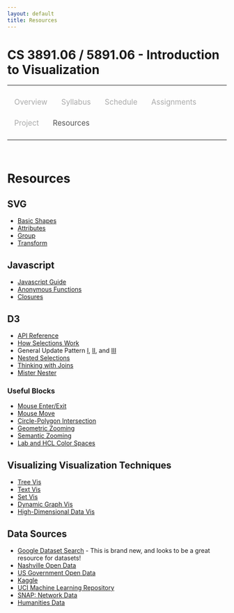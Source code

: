 ```yaml
---
layout: default
title: Resources
---
```


<style>
.topnav {
  overflow: hidden;
  background-color: #fdfdfd;
}

.topnav a {
  float: left;
  color: #aaaaaa;
  text-align: center;
  padding: 14px 16px;
  text-decoration: none;
  font-size: 17px;
}

.topnav a:hover {
  color: #555555;
}

.topnav a.active {
  color: #555555;
}
</style>

# CS 3891.06 / 5891.06 - Introduction to Visualization 

---

<div class='topnav'>
  <a href="/teaching/vis/fall2018">Overview</a>
  <a href="/teaching/vis/fall2018/syllabus">Syllabus</a>
  <a href="/teaching/vis/fall2018/schedule">Schedule</a>
  <a href="/teaching/vis/fall2018/assignments">Assignments</a>
  <a href="/teaching/vis/fall2018/project">Project</a>
  <a class='active' href="/teaching/vis/fall2018/resources">Resources</a>
</div>

---

<br>

# Resources

## SVG

* [Basic Shapes](https://developer.mozilla.org/en-US/docs/Web/SVG/Tutorial/Basic_Shapes)
* [Attributes](https://developer.mozilla.org/en-US/docs/Web/SVG/Attribute)
* [Group](https://developer.mozilla.org/en/docs/Web/SVG/Element/g)
* [Transform](https://developer.mozilla.org/en-US/docs/Web/SVG/Attribute/transform)

## Javascript

* [Javascript Guide](http://helephant.com/2008/08/23/javascript-anonymous-functions/)
* [Anonymous Functions](http://helephant.com/2008/08/23/javascript-anonymous-functions/)
* [Closures](https://medium.com/dailyjs/i-never-understood-javascript-closures-9663703368e8)

## D3

* [API Reference](https://github.com/d3/d3/blob/master/API.md)
* [How Selections Work](https://bost.ocks.org/mike/selection/)
* General Update Pattern [I](https://bl.ocks.org/mbostock/3808218), [II](https://bl.ocks.org/mbostock/3808221), and [III](https://bl.ocks.org/mbostock/3808234)
* [Nested Selections](https://bost.ocks.org/mike/nest/)
* [Thinking with Joins](https://bost.ocks.org/mike/join/)
* [Mister Nester](http://bl.ocks.org/shancarter/raw/4748131/)

### Useful Blocks

* [Mouse Enter/Exit](https://bl.ocks.org/mbostock/5247027)
* [Mouse Move](https://bl.ocks.org/mbostock/4198499)
* [Circle-Polygon Intersection](https://bl.ocks.org/mbostock/4218871)
* [Geometric Zooming](https://bl.ocks.org/mbostock/3680999)
* [Semantic Zooming](https://bl.ocks.org/mbostock/3680957)
* [Lab and HCL Color Spaces](https://bl.ocks.org/mbostock/3014589)

## Visualizing Visualization Techniques

* [Tree Vis](http://treevis.net/)
* [Text Vis](http://textvis.lnu.se/)
* [Set Vis](http://www.cvast.tuwien.ac.at/~alsallakh/SetViz/literature/www/index.html)
* [Dynamic Graph Vis](http://dynamicgraphs.fbeck.com/)
* [High-Dimensional Data Vis](http://www.sci.utah.edu/~shusenl/highDimSurvey/website/)

## Data Sources

* [Google Dataset Search](https://toolbox.google.com/datasetsearch) - This is brand new, and looks to be a great resource for datasets!
* [Nashville Open Data](https://data.nashville.gov/)
* [US Government Open Data](https://www.data.gov/)
* [Kaggle](https://www.kaggle.com/)
* [UCI Machine Learning Repository](https://archive.ics.uci.edu/ml/index.php)
* [SNAP: Network Data](https://snap.stanford.edu/data/)
* [Humanities Data](https://humanitiesdata.com/)
